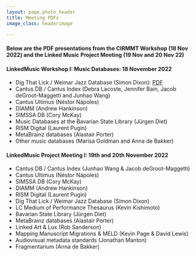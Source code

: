 ```yaml
---
layout: page_photo_header
title: Meeting PDFs
image_class: headerimage

---
```


#### Below are the PDF presentations from the CIRMMT Workshop (18 Nov 2022) and the Linked Music Project Meeting (19 Nov and 20 Nov 22)


#### LinkedMusic Workshop I: Music Databases: 18 November 2022

* Dig That Lick / Weimar Jazz  Database (Simon Dixon): [PDF](https://linkedmusic.ca/pdfs/Montreal2022-Databases-slides.pdf)
* Cantus DB / Cantus Index (Debra Lacoste, Jennifer Bain, Jacob deGroot-Maggetti and Junhao Wang)
* Cantus Ultimus (Néstor Nápoles)
* DIAMM (Andrew Hankinson)
* SIMSSA DB (Cory McKay)
* Music Databases at the Bavarian State Library (Jürgen Diet)
* RISM Digital (Laurent Pugin)
* MetaBrainz databases (Alastair Porter)
* Other music databases (Marisa Goldman and Anna de Bakker)

#### LinkedMusic Project Meeting I: 19th and 20th November 2022

* Cantus DB / Cantus Index (Junhao Wang & Jacob deGroot-Maggetti)
* Cantus Ultimus (Néstor Nápoles)
* SIMSSA DB (Cory McKay)
* DIAMM (Andrew Hankinson)
* RISM Digital (Laurent Pugin)
* Dig That Lick / Weimar Jazz Database (Simon Dixon)
* LC Medium of Performance Thesaurus (Kevin Kishimoto)
* Bavarian State Library (Jürgen Diet)
* MetaBrainz databases (Alastair Porter)
* Linked Art & Lux (Rob Sanderson)
* Mapping Manuscript Migrations & MELD (Kevin Page & David Lewis)
* Audiovisual metadata standards (Jonathan Manton)
* Fragmentarium (Anna de Bakker)

